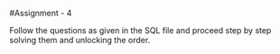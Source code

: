 #Assignment - 4

Follow the questions as given in the SQL file and proceed step by step solving them and unlocking the order. 
